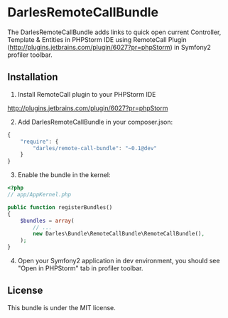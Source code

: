 DarlesRemoteCallBundle
=============

The DarlesRemoteCallBundle adds links to quick open current Controller, Template & Entities in PHPStorm IDE
using RemoteCall Plugin (http://plugins.jetbrains.com/plugin/6027?pr=phpStorm) in Symfony2 profiler toolbar.

Installation
------------

1. Install RemoteCall plugin to your PHPStorm IDE

http://plugins.jetbrains.com/plugin/6027?pr=phpStorm

2. Add DarlesRemoteCallBundle in your composer.json:

```js
{
    "require": {
        "darles/remote-call-bundle": "~0.1@dev"
    }
}
```

3. Enable the bundle in the kernel:

``` php
<?php
// app/AppKernel.php

public function registerBundles()
{
    $bundles = array(
        // ...
        new Darles\Bundle\RemoteCallBundle\RemoteCallBundle(),
    );
}
```

4. Open your Symfony2 application in dev environment, you should see "Open in PHPStorm" tab in profiler toolbar.

License
-------

This bundle is under the MIT license.